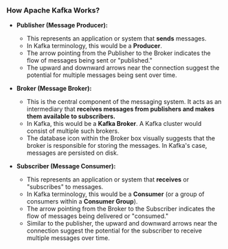### How Apache Kafka Works?

-   **Publisher (Message Producer):**
    
    -   This represents an application or system that **sends** messages.
    -   In Kafka terminology, this would be a **Producer**.
    -   The arrow pointing from the Publisher to the Broker indicates the flow of messages being sent or "published."
    -   The upward and downward arrows near the connection suggest the potential for multiple messages being sent over time.
-   **Broker (Message Broker):**
    
    -   This is the central component of the messaging system. It acts as an intermediary that **receives messages from publishers and makes them available to subscribers.**
    -   In Kafka, this would be a **Kafka Broker**. A Kafka cluster would consist of multiple such brokers.
    -   The database icon within the Broker box visually suggests that the broker is responsible for storing the messages. In Kafka's case, messages are persisted on disk.
-   **Subscriber (Message Consumer):**
    
    -   This represents an application or system that **receives** or "subscribes" to messages.
    -   In Kafka terminology, this would be a **Consumer** (or a group of consumers within a **Consumer Group**).
    -   The arrow pointing from the Broker to the Subscriber indicates the flow of messages being delivered or "consumed."
    -   Similar to the publisher, the upward and downward arrows near the connection suggest the potential for the subscriber to receive multiple messages over time.
